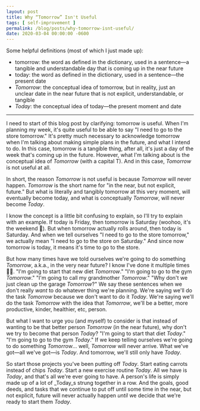 ```yaml
---
layout: post
title: Why “Tomorrow” Isn't Useful
tags: [ self-improvement ]
permalink: /blog/posts/why-tomorrow-isnt-useful/
date: 2020-03-04 00:00:00 -0600
---
```


Some helpful definitions (most of which I just made up):
* tomorrow: the word as defined in the dictionary, used in a sentence—a tangible and understandable day that is coming up in the near future
* today: the word as defined in the dictionary, used in a sentence—the present date
* _Tomorrow_: the conceptual idea of tomorrow, but in reality, just an unclear date in the near future that is not explicit, understandable, or tangible
* _Today_: the conceptual idea of today—the present moment and date

---

I need to start of this blog post by clarifying: tomorrow is useful. When I'm planning my week, it's quite useful to be able to say "I need to go to the store tomorrow." It's pretty much necessary to acknowledge tomorrow when I'm talking about making simple plans in the future, and what I intend to do. In this case, tomorrow is a tangible thing, after all, it's just a day of the week that's coming up in the future. However, what I'm talking about is the conceptual idea of _Tomorrow_ (with a capital T). And in this case, _Tomorrow_ is not useful at all.

In short, the reason _Tomorrow_ is not useful is because _Tomorrow_ will never happen. _Tomorrow_ is the short name for "in the near, but not explicit, future." But what is literally and tangibly tomorrow at this very moment, will eventually become today, and what is conceptually _Tomorrow_, will never become _Today_.

I know the concept is a little bit confusing to explain, so I'll try to explain with an example. If today is Friday, then tomorrow is Saturday (woohoo, it's the weekend 🎉). But when tomorrow actually rolls around, then today is Saturday. And when we tell ourselves "I need to go to the store tomorrow," we actually mean "I need to go to the store on Saturday." And since now tomorrow is today, it means it's time to go to the store.

But how many times have we told ourselves we're going to do something _Tomorrow_, a.k.a., in the very near future? I know I've done it multiple times ✋🏼. "I'm going to start that new diet _Tomorrow_." "I'm going to go to the gym _Tomorrow_." "I'm going to call my grandmother _Tomorrow_." "Why don't we just clean up the garage _Tomorrow_?" We say these sentences when we don't really _want_ to do whatever thing we're planning. We're saying we'll do the task _Tomorrow_ because we don't want to do it _Today_. We're saying we'll do the task _Tomorrow_ with the idea that _Tomorrow_, we'll be a better, more productive, kinder, healthier, etc, person.

But what I want to urge you (and myself) to consider is that instead of wanting to be that better person _Tomorrow_ (in the near future), why don't we try to become that person _Today_? "I'm going to start that diet _Today_." "I'm going to go to the gym _Today_." If we keep telling ourselves we're going to do something _Tomorrow_... well, _Tomorrow_ will never arrive. What we've got—all we've got—is _Today_. And tomorrow, we'll still only have _Today_.

So start those projects you've been putting off _Today_. Start eating carrots instead of chips _Today_. Start a new exercise routine _Today_. All we have is _Today_, and that's all we're ever going to have. A person's life is simply made up of a lot of _Today_s strung together in a row. And the goals, good deeds, and tasks that we continue to put off until some time in the near, but not explicit, future will never actually happen _until_ we decide that we're ready to start them _Today_.
